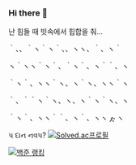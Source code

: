 ### Hi there 👋


난 힘들 때 빗속에서 힙합을 춰...

｀、、｀ヽ｀ヽ｀、、ヽヽ、｀、ヽ｀

ヽ｀ヽヽ｀ヽ｀、｀ヽ｀、ヽ｀｀、ヽ

｀ヽ｀、ヽヽ｀ヽ、ヽ｀ヽ、ヽヽ｀ヽ

｀、｀｀ヽ｀ヽ、ヽ、ヽ｀ヽ｀ヽ、ヽ

｀ヽ｀、ヽヽ｀｀、ヽ｀、ヽヽ ዽ ヽ


પ દાન નવપ?   [![Solved.ac프로필](http://mazassumnida.wtf/api/mini/generate_badge?boj=jinwoo02)](https://solved.ac/losecow)

[![백준 랭킹](http://mazassumnida.wtf/api/v2/generate_badge?boj=jinwoo02)](https://www.acmicpc.net/user/jinwoo02)   


<!--
Here are some ideas to get you started:

- 🔭 I’m currently working on ...
- 🌱 I’m currently learning ...
- 👯 I’m looking to collaborate on ...
- 🤔 I’m looking for help with ...
- 💬 Ask me about ...
- 📫 How to reach me: ...
- 😄 Pronouns: ...
- ⚡ Fun fact: ...
https://wepplication.github.io/tools/charMap/#asciiArt
--!>
